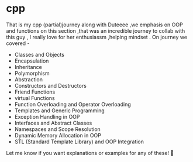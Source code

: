 # cpp
  That is my cpp (partial)journey along with Duteeee ,we emphasis on OOP and functions on this section ,that was an incredible journey to collab with this guy ,  I really love  for her  enthusiassm ,helping  mindset . On journey we covered - 


- Classes and Objects  
- Encapsulation 
- Inheritance 
- Polymorphism  
- Abstraction  
- Constructors and Destructors 
- Friend Functions 
- virtual Functions
- Function Overloading and Operator Overloading 
- Templates and Generic Programming  
- Exception Handling in OOP 
- Interfaces and Abstract Classes 
- Namespaces and Scope Resolution 
- Dynamic Memory Allocation in OOP 
- STL (Standard Template Library) and OOP Integration

Let me know if you want explanations or examples for any of these! 🚀

  
